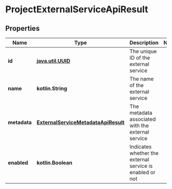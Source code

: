 
# ProjectExternalServiceApiResult

## Properties
| Name | Type | Description | Notes |
| ------------ | ------------- | ------------- | ------------- |
| **id** | [**java.util.UUID**](java.util.UUID.md) | The unique ID of the external service |  |
| **name** | **kotlin.String** | The name of the external service |  |
| **metadata** | [**ExternalServiceMetadataApiResult**](ExternalServiceMetadataApiResult.md) | The metadata associated with the external service |  |
| **enabled** | **kotlin.Boolean** | Indicates whether the external service is enabled or not |  |



